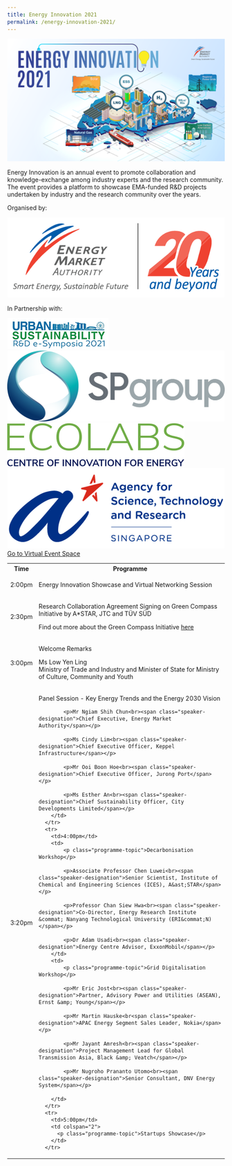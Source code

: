 ```yaml
---
title: Energy Innovation 2021
permalink: /energy-innovation-2021/
---
```

![Energy Innovation 2021](/images/banner-concept.png)

Energy Innovation is an annual event to promote collaboration and knowledge-exchange among industry experts and the research community. The event provides a platform to showcase EMA-funded R&D projects undertaken by industry and the research community over the years.

<div class="organiser-logos-container">
	<div class="organiser-wrapper">
		<p>Organised by:</p>
		<div class="logo-wrapper ema-logo">
			<img src="/images/ema-logo-20years.png" alt="EMA logo - 20 Years and Beyond" />
		</div>
	</div>
	<div class="partners-wrapper">
		<p>In Partnership with:</p>
		<div class="partner-logos-container">
			<div class="partner-logo-wrapper">
				<img src="/images/us-e-symposia.jpg" alt="Urban Sustainability e-Symposia" />
			</div>
			<div class="partner-logo-wrapper">
				<img src="/images/sp-group.png" alt="SP Group" />
			</div>
			<div class="partner-logo-wrapper">
				<img src="/images/ecolabs.svg" alt="EcoLabs" />
			</div>
			<div class="partner-logo-wrapper">
				<img src="/images/a-star.png" alt="A*STAR" />
			</div>
		</div>
	</div>
</div>

<div class="btn-register-container">
	<a href="/energy-innovation-2021/virtual-event/" class="bp-button is-secondary is-uppercase search-button">Go to Virtual Event Space <span class="sgds-icon sgds-icon-external"></span></a>

<div class="program-tbl-container">
  <table>
	  <tr>
	    <th>Time</th>
	    <th colspan="2">Programme</th>
	  </tr>
	  <tr>
	    <td>2:00pm</td>
	    <td colspan="2"><p class="programme-topic">Energy Innovation Showcase and Virtual Networking Session</p></td>
	  </tr>
	  <tr>
	    <td>2:30pm</td>
	    <td colspan="2"><p class="programme-topic">Research Collaboration Agreement Signing on Green Compass Initiative by A&ast;STAR, JTC and TÜV SÜD</p>
		    <p><span class="speaker-designation">Find out more about the Green Compass Initiative <a href="/files/showcase/green_compass_initiative.pdf">here<span class="sgds-icon sgds-icon-external"></span>
	  <tr>
	    <td>3:00pm</td>
	    <td colspan="2">
	      <p class="programme-topic">Welcome Remarks</p>
	  	  <p>Ms Low Yen Ling<br><span class="speaker-designation">Ministry of Trade and Industry and Minister of State for Ministry of Culture, Community and Youth</span></p>
	    </td>
	  </tr>
	  <tr>
	    <td>3:20pm</td>
	    <td colspan="2">
	      <p class="programme-topic">Panel Session - Key Energy Trends and the Energy 2030 Vision</p>
	  	
		    <p>Mr Ngiam Shih Chun<br><span class="speaker-designation">Chief Executive, Energy Market Authority</span></p>
	  	
		    <p>Ms Cindy Lim<br><span class="speaker-designation">Chief Executive Officer, Keppel Infrastructure</span></p>
	  	
		    <p>Mr Ooi Boon Hoe<br><span class="speaker-designation">Chief Executive Officer, Jurong Port</span></p>
	  	
		    <p>Ms Esther An<br><span class="speaker-designation">Chief Sustainability Officer, City Developments Limited</span></p>
	    </td>
	  </tr>
	  <tr>
	    <td>4:00pm</td>
	    <td>
			<p class="programme-topic">Decarbonisation Workshop</p>
			
			<p>Associate Professor Chen Luwei<br><span class="speaker-designation">Senior Scientist, Institute of Chemical and Engineering Sciences (ICES), A&ast;STAR</span></p>
			
			<p>Professor Chan Siew Hwa<br><span class="speaker-designation">Co-Director, Energy Research Institute &commat; Nanyang Technological University (ERI&commat;N)</span></p>
			
		    <p>Dr Adam Usadi<br><span class="speaker-designation">Energy Centre Advisor, ExxonMobil</span></p>
		</td>
	    <td>
			<p class="programme-topic">Grid Digitalisation Workshop</p>
			
		    <p>Mr Eric Jost<br><span class="speaker-designation">Partner, Advisory Power and Utilities (ASEAN), Ernst &amp; Young</span></p>
			
		    <p>Mr Martin Hauske<br<span class="speaker-designation">APAC Energy Segment Sales Leader, Nokia</span></p>
			
		    <p>Mr Jayant Amresh<br><span class="speaker-designation">Project Management Lead for Global Transmission Asia, Black &amp; Veatch</span></p>
		    
		    <p>Mr Nugroho Prananto Utomo<br><span class="speaker-designation">Senior Consultant, DNV Energy System</span></p>
			
		</td>
	  </tr>
	  <tr>
	    <td>5:00pm</td>
	    <td colspan="2">
		  <p class="programme-topic">Startups Showcase</p>
		</td>
	  </tr>
  </table>
</div>
